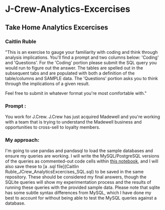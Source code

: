 # J-Crew-Analytics-Excercises

## Take Home Analytics Excercises
### Caitlin Ruble

"This is an exercise to gauge your familiarity with coding and think through analysis implications. You'll find a prompt and two columns below: 'Coding' and 'Questions'. For the 'Coding' portion please submit the SQL query you would run to figure out the answer. The tables are spelled out in the subsequent tabs and are populated with both a definition of the table/columns and SAMPLE data. The 'Questions' portion asks you to think through the implications of a given result.

Feel free to submit in whatever format you're most comfortable with."


### **Prompt** : 
You work for J.Crew. J.Crew has just acquired Madewell and you're working with a team that is trying to understand the Madewell business and opportunities to cross-sell to loyalty members.

### My approach: 
I'm going to use pandas and pandasql to load the sample databases and ensure my queries are working. I will write the MySQL/PostgreSQL versions of the queries as commented-out code cells within [this notebook](CaitlinRuble_JCrew_AnalyticsExcercises(2).ipynb), and I will also save these to [a .sql file](Caitlin Ruble_JCrew_AnalyticsExcercises_SQL.sql) to be saved in the same repository. These should be considered my final answers, though the SQLite queries will show my experimentation process and the results of running these queries with the provided sample data. Please note that sqlite has some subtle syntax differences from MySQL, which I have done my best to account for without being able to test the MySQL queries against a database.
